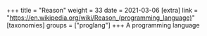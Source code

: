 +++
title = "Reason"
weight = 33
date = 2021-03-06
[extra]
link = "https://en.wikipedia.org/wiki/Reason_(programming_language)"
[taxonomies]
groups = ["proglang"]
+++
A programming language

